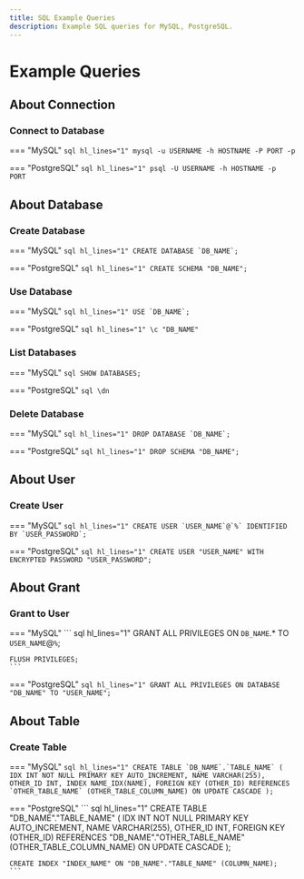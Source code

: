 ```yaml
---
title: SQL Example Queries
description: Example SQL queries for MySQL, PostgreSQL.
---
```


# Example Queries

## About Connection

### Connect to Database

=== "MySQL"
    ``` sql hl_lines="1"
    mysql -u USERNAME -h HOSTNAME -P PORT -p
    ```

=== "PostgreSQL"
    ``` sql hl_lines="1"
    psql -U USERNAME -h HOSTNAME -p PORT
    ```

## About Database

### Create Database

=== "MySQL"
    ``` sql hl_lines="1"
    CREATE DATABASE `DB_NAME`;
    ```

=== "PostgreSQL"
    ``` sql hl_lines="1"
    CREATE SCHEMA "DB_NAME";
    ```

### Use Database

=== "MySQL"
    ``` sql hl_lines="1"
    USE `DB_NAME`;
    ```

=== "PostgreSQL"
    ``` sql hl_lines="1"
    \c "DB_NAME"
    ```

### List Databases

=== "MySQL"
    ``` sql
    SHOW DATABASES;
    ```

=== "PostgreSQL"
    ``` sql
    \dn
    ```

### Delete Database

=== "MySQL"
    ``` sql hl_lines="1"
    DROP DATABASE `DB_NAME`;
    ```

=== "PostgreSQL"
    ``` sql hl_lines="1"
    DROP SCHEMA "DB_NAME";
    ```

## About User

### Create User

=== "MySQL"
    ``` sql hl_lines="1"
    CREATE USER `USER_NAME`@`%` IDENTIFIED BY `USER_PASSWORD`;
    ```

=== "PostgreSQL"
    ``` sql hl_lines="1"
    CREATE USER "USER_NAME" WITH ENCRYPTED PASSWORD "USER_PASSWORD";
    ```

## About Grant

### Grant to User

=== "MySQL"
    ``` sql hl_lines="1"
    GRANT ALL PRIVILEGES ON `DB_NAME`.* TO `USER_NAME`@`%`;

    FLUSH PRIVILEGES;
    ```

=== "PostgreSQL"
    ``` sql hl_lines="1"
    GRANT ALL PRIVILEGES ON DATABASE "DB_NAME" TO "USER_NAME";
    ```

## About Table

### Create Table

=== "MySQL"
    ``` sql hl_lines="1"
    CREATE TABLE `DB_NAME`.`TABLE_NAME` (
        IDX INT NOT NULL PRIMARY KEY AUTO_INCREMENT,
        NAME VARCHAR(255),
        OTHER_ID INT,
        INDEX NAME_IDX(NAME),
        FOREIGN KEY (OTHER_ID) REFERENCES `OTHER_TABLE_NAME` (OTHER_TABLE_COLUMN_NAME) ON UPDATE CASCADE
    );
    ```

=== "PostgreSQL"
    ``` sql hl_lines="1"
    CREATE TABLE "DB_NAME"."TABLE_NAME" (
        IDX INT NOT NULL PRIMARY KEY AUTO_INCREMENT,
        NAME VARCHAR(255),
        OTHER_ID INT,
        FOREIGN KEY (OTHER_ID) REFERENCES "DB_NAME"."OTHER_TABLE_NAME" (OTHER_TABLE_COLUMN_NAME) ON UPDATE CASCADE
    );

    CREATE INDEX "INDEX_NAME" ON "DB_NAME"."TABLE_NAME" (COLUMN_NAME);
    ```
